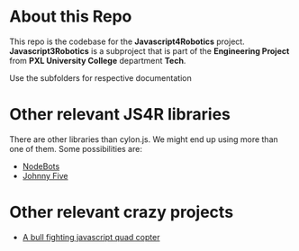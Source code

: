 # About this Repo
This repo is the codebase for the **Javascript4Robotics** project. **Javascript3Robotics** is a subproject that is part of the **Engineering Project** from **PXL University College** department **Tech**.

Use the subfolders for respective documentation

# Other relevant JS4R libraries
There are other libraries than cylon.js. We might end up using more than one of them. Some possibilities are:

- [NodeBots](http://nodebots.io/)
- [Johnny Five](http://johnny-five.io/)



# Other relevant crazy projects
- [A bull fighting javascript quad copter](https://github.com/substack/matador-copter)
